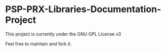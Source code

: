 # PSP-PRX-Libraries-Documentation-Project

This project is currently under the GNU GPL License v3

Feel free to maintain and fork it.
